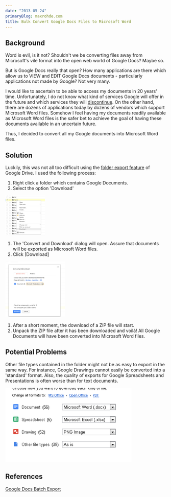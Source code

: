 ```yaml
---
date: "2013-05-24"
primaryBlog: maxrohde.com
title: Bulk Convert Google Docs Files to Microsoft Word
---
```


## Background

Word is evil, is it not? Shouldn't we be converting files away from Microsoft's vile format into the open web world of Google Docs? Maybe so.

But is Google Docs really that open? How many applications are there which allow us to VIEW and EDIT Google Docs documents - particularly applications not made by Google? Not very many.

I would like to ascertain to be able to access my documents in 20 years' time. Unfortunately, I do not know what kind of services Google will offer in the future and which services they will [discontinue](http://en.wikipedia.org/wiki/List_of_Google_products). On the other hand, there are dozens of applications today by dozens of vendors which support Microsoft Word files. Somehow I feel having my documents readily available as Microsoft Word files is the safer bet to achieve the goal of having these documents available in an uncertain future.

Thus, I decided to convert all my Google documents into Microsoft Word files.

## Solution

Luckily, this was not all too difficult using the [folder export feature](http://support.google.com/drive/bin/answer.py?hl=en&answer=2423534) of Google Drive. I used the following process:

1. Right click a folder which contains Google Documents.
2. Select the option 'Download'

![](images/052413_0449_bulkconvert1.png)

1. The 'Convert and Download' dialog will open. Assure that documents will be exported as Microsoft Word files.
2. Click \[Download\]

![](images/052413_0449_bulkconvert2.png)

1. After a short moment, the download of a ZIP file will start.
2. Unpack the ZIP file after it has been downloaded and voilà! All Google Documents will have been converted into Microsoft Word files.

## Potential Problems

Other file types contained in the folder might not be as easy to export in the same way. For instance, Google Drawings cannot easily be converted into a 'standard' format. Also, the quality of exports for Google Spreadsheets and Presentations is often worse than for text documents.

![](images/052413_0449_bulkconvert3.png)

## References

[Google Docs Batch Export](http://googlesystem.blogspot.co.nz/2009/10/export-google-docs.html)